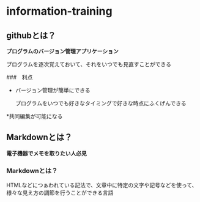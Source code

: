# information-training

## githubとは？

**プログラムのバージョン管理アプリケーション**

プログラムを逐次覚えておいて、それをいつでも見直すことができる

###　利点
* バージョン管理が簡単にできる

    プログラムをいつでも好きなタイミングで好きな時点にふくげんできる

*共同編集が可能になる


## Markdownとは？

**電子機器でメモを取りたい人必見**

### Markdownとは？

HTMLなどにつぁわれている記法で、文章中に特定の文字や記号などを使って、様々な見え方の調節を行うことができる言語
